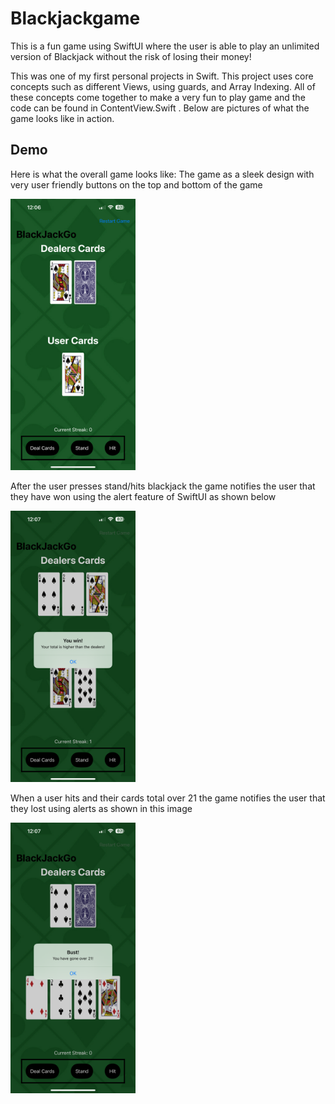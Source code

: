 # Blackjackgame
This is a fun game using SwiftUI where the user is able to play an unlimited version of Blackjack without the risk of losing their money!

This was one of my first personal projects in Swift. This project uses core concepts such as different Views, using guards, and Array Indexing. All of these concepts come together to make a very fun to play game and the code can be found in ContentView.Swift . Below are pictures of what the game looks like in action.

## Demo
Here is what the overall game looks like:
The game as a sleek design with very user friendly buttons on the top and bottom of the game

<img src="assets/demo/IMG_1034.PNG" width="200">

After the user presses stand/hits blackjack the game notifies the user that they have won using the alert feature of SwiftUI as shown below

<img src="assets/demo/IMG_1035.PNG" width="200">


When a user hits and their cards total over 21 the game notifies the user that they lost using alerts as shown in this image 

<img src="assets/demo/IMG_1036.PNG" width="200">
